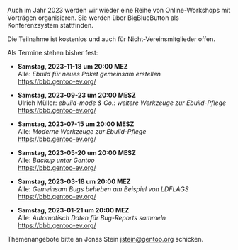 <!--
.. title: Online-Workshops 2023
.. slug: online-workshops-2023
.. date: 2023-05-20 22:00:00 UTC+02:00
.. tags: 
.. category: 
.. link: 
.. description: 
.. type: text
-->

Auch im Jahr 2023 werden wir wieder eine Reihe von Online-Workshops
mit Vorträgen organisieren. Sie werden über BigBlueButton als
Konferenzsystem stattfinden.

Die Teilnahme ist kostenlos und auch für Nicht-Vereinsmitglieder offen.

Als Termine stehen bisher fest:

- **Samstag, 2023-11-18 um 20:00 MEZ**  
  Alle: *Ebuild für neues Paket gemeinsam erstellen*  
  <https://bbb.gentoo-ev.org/>

- **Samstag, 2023-09-23 um 20:00 MESZ**  
  Ulrich Müller: *ebuild-mode & Co.: weitere Werkzeuge zur Ebuild-Pflege*  
  <https://bbb.gentoo-ev.org/>

- **Samstag, 2023-07-15 um 20:00 MESZ**  
  Alle: *Moderne Werkzeuge zur Ebuild-Pflege*  
  <https://bbb.gentoo-ev.org/>

- **Samstag, 2023-05-20 um 20:00 MESZ**  
  Alle: *Backup unter Gentoo*  
  <https://bbb.gentoo-ev.org/>

- **Samstag, 2023-03-18 um 20:00 MEZ**  
  Alle: *Gemeinsam Bugs beheben am Beispiel von LDFLAGS*  
  <https://bbb.gentoo-ev.org/>

- **Samstag, 2023-01-21 um 20:00 MEZ**  
  Alle: *Automatisch Daten für Bug-Reports sammeln*  
  <https://bbb.gentoo-ev.org/>

Themenangebote bitte an Jonas Stein <jstein@gentoo.org> schicken.
